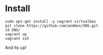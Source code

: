 Install
===

    sudo apt-get install -y vagrant virtualbox
    git clone https://github.com/andmos/SNS.git
    cd SNS/
    vagrant up
    vagrant ssh

And its up!

